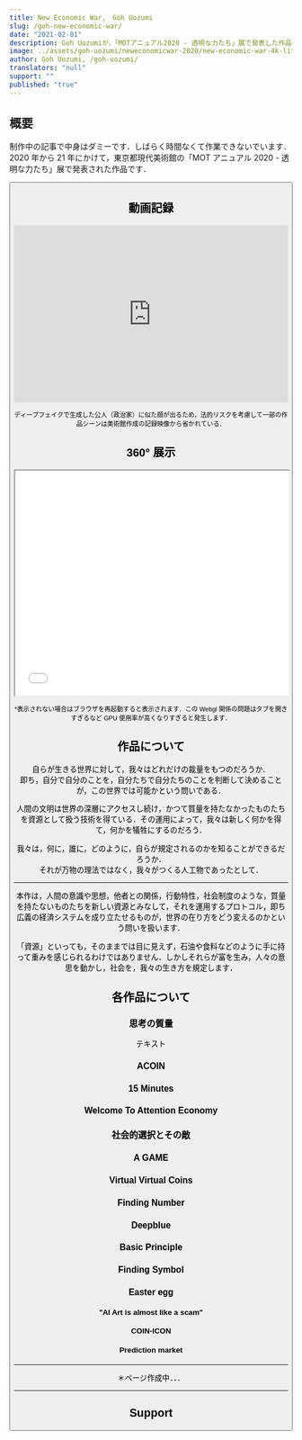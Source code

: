```yaml
---
title: New Economic War,　Goh Uozumi
slug: /goh-new-economic-war/
date: "2021-02-01"
description: Goh Uozumiが，「MOTアニュアル2020 - 透明な力たち」展で発表した作品の《New Economic War》について
image: ../assets/goh-uozumi/neweconomicwar-2020/new-economic-war-4k-lite.jpg
author: Goh Uozumi, /goh-uozumi/
translators: "null"
support: ""
published: "true"
---
```


<gallery foldername="goh-uozumi/neweconomicwar-2020/fullview/" head />

<!-- <Image filename="goh-uozumi/neweconomicwar-2020/overview.jpg" alt="New Economic War" large /> -->

<!-- ![The catalog of MOT Annual 2020 - Invisible Powers](../assets/goh-uozumi/neweconomicwar-2020/1614301021311.jpg) -->

## 概要

制作中の記事で中身はダミーです．しばらく時間なくて作業できないでいます．
2020 年から 21 年にかけて，東京都現代美術館の「MOT アニュアル 2020 - 透明な力たち」展で発表された作品です．

<button 
url="https://mot-commons.org/invisible-powers/" 
text="展覧会のページはこちら" 
 />

## 動画記録

<iframe width="100%" height="315" src="https://www.youtube.com/embed/TquvVtl6RJw" title="YouTube video player" frameborder="0" allow="accelerometer; autoplay; clipboard-write; encrypted-media; gyroscope; picture-in-picture" allowfullscreen style="margin-bottom:0px" class="width-large video"></iframe>

<small className="caption-center">ディープフェイクで生成した公人（政治家）に似た顔が出るため，法的リスクを考慮して一部の作品シーンは美術館作成の記録映像から省かれている．</small>

## 360° 展示

<iframe src="/spatial-media/invisible-powers/goh-uozumi/index.html" title="Virtual Tour" width="100%" height="400px" className="width-large spatial" style="margin-bottom:0px"></iframe>

<small className="caption-center">\*表示されない場合はブラウザを再起動すると表示されます．この Webgl 関係の問題はタブを開きすぎるなど GPU 使用率が高くなりすぎると発生します．</small>

## 作品について

自らが生きる世界に対して，我々はどれだけの裁量をもつのだろうか．  
即ち，自分で自分のことを，自分たちで自分たちのことを判断して決めることが，この世界では可能かという問いである．

人間の文明は世界の深層にアクセスし続け，かつて質量を持たなかったものたちを資源として扱う技術を得ている．その運用によって，我々は新しく何かを得て，何かを犠牲にするのだろう．

我々は，何に，誰に，どのように，自らが規定されるのかを知ることができるだろうか．  
それが万物の理法ではなく，我々がつくる人工物であったとして．

---

本作は，人間の意識や思想，他者との関係，行動特性，社会制度のような，質量を持たないものたちを新しい資源とみなして，それを運用するプロトコル，即ち広義の経済システムを成り立たせるものが，世界の在り方をどう変えるのかという問いを扱います．

「資源」といっても，そのままでは目に見えず，石油や食料などのように手に持って重みを感じられるわけではありません．しかしそれらが富を生み，人々の意思を動かし，社会を，我々の生き方を規定します．


## 各作品について

### 思考の質量

<gallery foldername="goh-uozumi/neweconomicwar-2020/mass" head />

テキスト

### ACOIN

<gallery foldername="goh-uozumi/neweconomicwar-2020/acoin" head />

### 15 Minutes

<gallery foldername="goh-uozumi/neweconomicwar-2020/15min" head />

### Welcome To Attention Economy

<gallery foldername="goh-uozumi/neweconomicwar-2020/w-attention" head />

### 社会的選択とその敵

<gallery foldername="goh-uozumi/neweconomicwar-2020/socialchoice" head />

### A GAME

<gallery foldername="goh-uozumi/neweconomicwar-2020/agame" head />

### Virtual Virtual Coins

<gallery foldername="goh-uozumi/neweconomicwar-2020/vvcoins" head />

### Finding Number

<gallery foldername="goh-uozumi/neweconomicwar-2020/f-number" head />

### Deepblue

<gallery foldername="goh-uozumi/neweconomicwar-2020/deepblue" head />

### Basic Principle

<gallery foldername="goh-uozumi/neweconomicwar-2020/b-principle" head />

### Finding Symbol

<gallery foldername="goh-uozumi/neweconomicwar-2020/f-symbol" head />

### Easter egg

<gallery foldername="goh-uozumi/neweconomicwar-2020/easteregg" head />

#### "AI Art is almost like a scam"

#### COIN-ICON

#### Prediction market

---

＊ページ作成中．．．

---

## Support

<kofi url="https://ko-fi.com/goh_u/?hidefeed=true&widget=true&embed=true&preview=true" title="goh_u"/>

<coinbase url="https://commerce.coinbase.com/checkout/963cdccb-50d1-4205-89c1-a2bc1b28401d" text="Donate with Crypto" />
